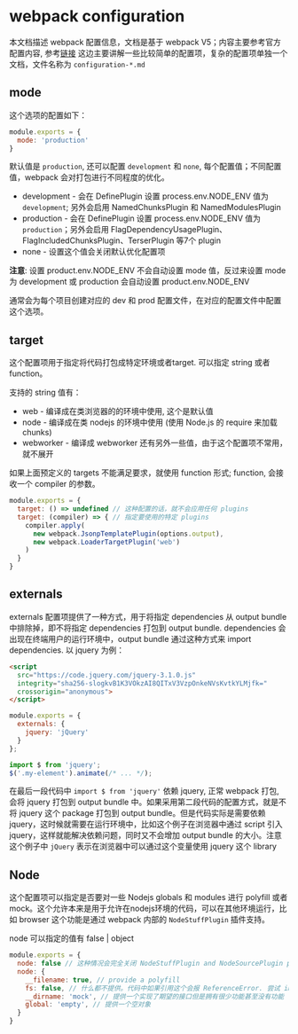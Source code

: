 webpack configuration
===========================

本文档描述 webpack 配置信息，文档是基于 webpack V5；内容主要参考官方配置内容, 参考[链接](https://webpack.js.org/configuration/#options)
这边主要讲解一些比较简单的配置项，复杂的配置项单独一个文档，文件名称为 `configuration-*.md`

## mode

这个选项的配置如下：

```js
module.exports = {
  mode: 'production'
}
```

默认值是 `production`, 还可以配置 `development` 和 `none`, 每个配置值；不同配置值，webpack 会对打包进行不同程度的优化。

+ development - 会在 DefinePlugin 设置 process.env.NODE_ENV 值为 `development`; 另外会启用 NamedChunksPlugin 和 NamedModulesPlugin
+ production - 会在 DefinePlugin 设置 process.env.NODE_ENV 值为 `production`；另外会启用 FlagDependencyUsagePlugin、FlagIncludedChunksPlugin、TerserPlugin 等7个 plugin
+ none - 设置这个值会关闭默认优化配置项

__注意__: 设置 product.env.NODE_ENV 不会自动设置 mode 值，反过来设置 mode 为 development 或 production 会自动设置 product.env.NODE_ENV

通常会为每个项目创建对应的 dev 和 prod 配置文件，在对应的配置文件中配置这个选项。

## target
这个配置项用于指定将代码打包成特定环境或者target.
可以指定 string 或者 function。

支持的 string 值有：
+ web - 编译成在类浏览器的的环境中使用, 这个是默认值
+ node - 编译成在类 nodejs 的环境中使用 (使用 Node.js 的 require 来加载 chunks)
+ webworker - 编译成 webworker
还有另外一些值，由于这个配置项不常用，就不展开

如果上面预定义的 targets 不能满足要求，就使用 function 形式; function, 会接收一个 compiler 的参数。
```js
module.exports = {
  target: () => undefined // 这种配置的话，就不会应用任何 plugins 
  target: (compiler) => { // 指定要使用的特定 plugins
    compiler.apply(
      new webpack.JsonpTemplatePlugin(options.output),
      new webpack.LoaderTargetPlugin('web')
    )
  }
}
```

## externals

externals 配置项提供了一种方式，用于将指定 dependencies 从 output bundle 中排除掉，即不将指定 dependencies 打包到 output bundle. dependencies 会出现在终端用户的运行环境中，output bundle 通过这种方式来 import dependencies.
以 jquery 为例：
```html
<script
  src="https://code.jquery.com/jquery-3.1.0.js"
  integrity="sha256-slogkvB1K3VOkzAI8QITxV3VzpOnkeNVsKvtkYLMjfk="
  crossorigin="anonymous">
</script>
```
```js
module.exports = {
  externals: {
    jquery: 'jQuery'
  }
};
```
```js
import $ from 'jquery';
$('.my-element').animate(/* ... */);
```

在最后一段代码中 `import $ from 'jquery'` 依赖 jquery, 正常 webpack 打包, 会将 jquery 打包到 output bundle 中。如果采用第二段代码的配置方式，就是不将 jquery 这个 package 打包到 output bundle。但是代码实际是需要依赖 jquery，这时候就需要在运行环境中，比如这个例子在浏览器中通过 script 引入 jquery，这样就能解决依赖问题，同时又不会增加 output bundle 的大小。注意这个例子中 `jQuery` 表示在浏览器中可以通过这个变量使用 jquery 这个 library

## Node

这个配置项可以指定是否要对一些 Nodejs globals 和 modules 进行 polyfill 或者 mock。这个允许本来是用于允许在nodejs环境的代码，可以在其他环境运行，比如 browser
这个功能是通过 webpack 内部的 `NodeStuffPlugin` 插件支持。

node 可以指定的值有 false | object

```js
module.exports = {
  node: false // 这种情况会完全关闭 NodeStuffPlugin and NodeSourcePlugin plugins
  node: {
    __filename: true, // provide a polyfill
    fs: false, // 什么都不提供。代码中如果引用这个会报 ReferenceError. 尝试 import module 会导致 cannot find module "modulename" error.
    __dirname: 'mock', // 提供一个实现了期望的接口但是拥有很少功能甚至没有功能
    global: 'empty', // 提供一个空对象
  }
}
```